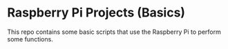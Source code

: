 # Raspberry Pi Projects (Basics)

This repo contains some basic scripts that use the Raspberry Pi to perform some functions. 

